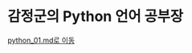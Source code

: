 감정군의 Python 언어 공부장
======================

[python_01.md로 이동](../python_01/Python-7317055d83f54173b599bc589660370e.md)
